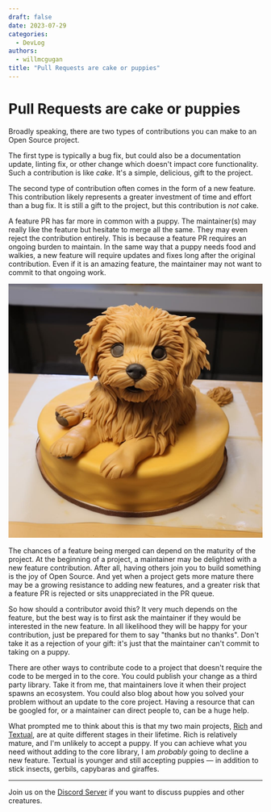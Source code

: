 ```yaml
---
draft: false
date: 2023-07-29
categories:
  - DevLog
authors:
  - willmcgugan
title: "Pull Requests are cake or puppies"
---
```


# Pull Requests are cake or puppies

Broadly speaking, there are two types of contributions you can make to an Open Source project.

<!-- more -->

The first type is typically a bug fix, but could also be a documentation update, linting fix, or other change which doesn't impact core functionality.
Such a contribution is like *cake*.
It's a simple, delicious, gift to the project.

The second type of contribution often comes in the form of a new feature.
This contribution likely represents a greater investment of time and effort than a bug fix.
It is still a gift to the project, but this contribution is *not* cake.

A feature PR has far more in common with a puppy.
The maintainer(s) may really like the feature but hesitate to merge all the same.
They may even reject the contribution entirely.
This is because a feature PR requires an ongoing burden to maintain.
In the same way that a puppy needs food and walkies, a new feature will require updates and fixes long after the original contribution.
Even if it is an amazing feature, the maintainer may not want to commit to that ongoing work.

![Puppy cake](../images/puppy.jpg)

The chances of a feature being merged can depend on the maturity of the project.
At the beginning of a project, a maintainer may be delighted with a new feature contribution.
After all, having others join you to build something is the joy of Open Source.
And yet when a project gets more mature there may be a growing resistance to adding new features, and a greater risk that a feature PR is rejected or sits unappreciated in the PR queue.

So how should a contributor avoid this?
It very much depends on the feature, but the best way is to first ask the maintainer if they would be interested in the new feature.
In all likelihood they will be happy for your contribution, just be prepared for them to say "thanks but no thanks".
Don't take it as a rejection of your gift: it's just that the maintainer can't commit to taking on a puppy.

There are other ways to contribute code to a project that doesn't require the code to be merged in to the core.
You could publish your change as a third party library.
Take it from me, that maintainers love it when their project spawns an ecosystem.
You could also blog about how you solved your problem without an update to the core project.
Having a resource that can be googled for, or a maintainer can direct people to, can be a huge help.

What prompted me to think about this is that my two main projects, [Rich](https://github.com/Textualize/rich) and [Textual](https://github.com/Textualize/textual), are at quite different stages in their lifetime. Rich is relatively mature, and I'm unlikely to accept a puppy. If you can achieve what you need without adding to the core library, I am *probably* going to decline a new feature. Textual is younger and still accepting puppies &mdash; in addition to stick insects, gerbils, capybaras and giraffes.

---

Join us on the [Discord Server](https://discord.gg/Enf6Z3qhVr) if you want to discuss puppies and other creatures.
